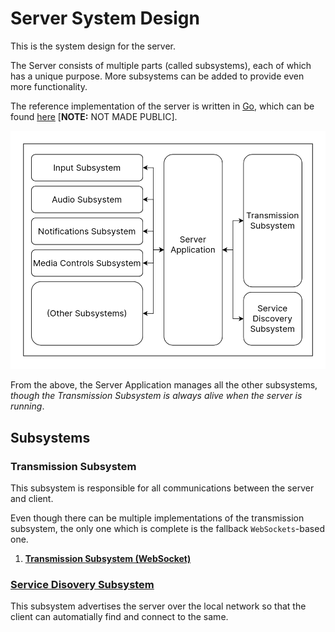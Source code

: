 # Server System Design

This is the system design for the server.

The Server consists of multiple parts (called subsystems), each of which has a unique purpose. More subsystems can be added to provide even more functionality.

The reference implementation of the server is written in [Go](https://go.dev), which can be found [here](https://github.com/CrosineEnterprises/cyprus) [**NOTE:** NOT MADE PUBLIC].

![System Diagram](./system-design.png)

From the above, the Server Application manages all the other subsystems, *though the Transmission Subsystem is always alive when the server is running*.

## Subsystems

### Transmission Subsystem

This subsystem is responsible for all communications between the server and client.

Even though there can be multiple implementations of the transmission subsystem, the only one which is complete is the fallback `WebSockets`-based one.

1. [**Transmission Subsystem (WebSocket)**](./subsystems/transmission-websockets.md)

### [Service Disovery Subsystem](./subsystems/service-discovery.md)

This subsystem advertises the server over the local network so that the client can automatially find and connect to the same.

